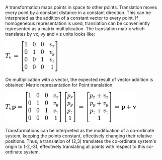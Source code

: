 A transformation maps points in space to other points. Translation moves every point by a constant distance in a constant direction. This can be interpreted as the addition of a constant vector to every point. If homogeneous representation is used, translation can be conveniently represented as a matrix multiplication. The translation matrix which translates by vx, vy and v z units looks like:

<img src="images/translation-matrix.png">

On multiplication with a vector, the expected result of vector addition is obtained:
Matrix representation for Point translation

<img src="images/point_translation.png">

Transformations can be interpreted as the modification of a co-ordinate system, keeping the points constant, effectively changing their relative positions. Thus, a translation of (2,3) translates the co-ordinate system's origin to (-2,-3), effectively translating all points with respect to this co-ordinate system.
